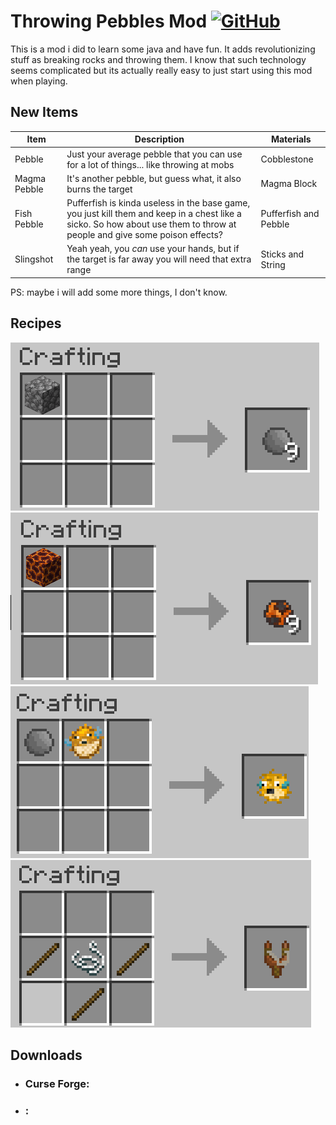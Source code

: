 # Throwing Pebbles Mod [![GitHub](https://img.shields.io/github/license/PedroR009/throwing-pebbles-mod)](https://github.com//PedroR009/throwing-pebbles-mod/blob/master/LICENSE)
This is a mod i did to learn some java and have fun. It adds revolutionizing stuff as breaking rocks and throwing them. I know that such technology seems complicated but its actually really easy to just start using this mod when playing.

## New Items
Item|Description|Materials
---------|--------------|-----
Pebble|Just your average pebble that you can use for a lot of things... like throwing at mobs|Cobblestone
Magma Pebble|It's another pebble, but guess what, it also burns the target|Magma Block
Fish Pebble|Pufferfish is kinda useless in the base game, you just kill them and keep in a chest like a sicko. So how about use them to throw at people and give some poison effects?|Pufferfish and Pebble
Slingshot|Yeah yeah, you _can_ use your hands, but if the target is far away you will need that extra range|Sticks and String

PS: maybe i will add some more things, I don't know.

## Recipes
![Pebble Recipe](https://github.com/PedroR009/PedroR009-mod-assets/blob/main/throwing_pebbles/pebble_recipe.png "Pebble Recipe")
![Magma Pebble Recipe](https://github.com/PedroR009/PedroR009-mod-assets/blob/main/throwing_pebbles/magmapebble_recipe.png "Magma Pebble Recipe")
![Fish Pebble Recipe](https://github.com/PedroR009/PedroR009-mod-assets/blob/main/throwing_pebbles/fishpebble_recipe.png "Fish Pebble Recipe")
![Slingshot Recipe](https://github.com/PedroR009/PedroR009-mod-assets/blob/main/throwing_pebbles/slingshot_recipe.png "Slingshot Recipe")

## Downloads
* ### Curse Forge:
* ### :
